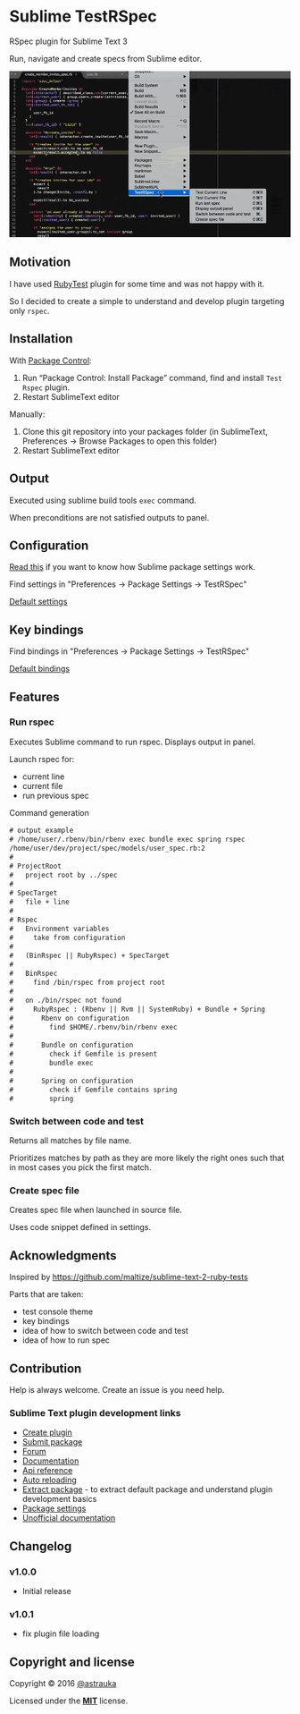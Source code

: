 # Sublime TestRSpec

RSpec plugin for Sublime Text 3

Run, navigate and create specs from Sublime editor.

![Features](recordings/features.gif)

## Motivation

I have used [RubyTest](https://github.com/maltize/sublime-text-2-ruby-tests)
plugin for some time and was not happy with it.

So I decided to create a simple to understand and develop plugin targeting only `rspec`.

## Installation

With [Package Control](http://wbond.net/sublime_packages/package_control):

1. Run “Package Control: Install Package” command, find and install `Test Rspec` plugin.
2. Restart SublimeText editor

Manually:

1. Clone this git repository into your packages folder (in SublimeText, Preferences -> Browse Packages to open this folder)
2. Restart SublimeText editor

## Output

Executed using sublime build tools `exec` command.

When preconditions are not satisfied outputs to panel.

## Configuration

[Read this](http://www.granneman.com/webdev/editors/sublime-text/configuring-sublime-text/)
if you want to know how Sublime package settings work.

Find settings in "Preferences -> Package Settings -> TestRSpec"

[Default settings](https://github.com/astrauka/TestRSpec/blob/master/TestRSpec.sublime-settings)

## Key bindings

Find bindings in "Preferences -> Package Settings -> TestRSpec"

[Default bindings](https://github.com/astrauka/TestRSpec/blob/master/Default.sublime-keymap)

## Features

### Run rspec

Executes Sublime command to run rspec.
Displays output in panel.

Launch rspec for:
* current line
* current file
* run previous spec

Command generation

```
# output example
# /home/user/.rbenv/bin/rbenv exec bundle exec spring rspec /home/user/dev/project/spec/models/user_spec.rb:2
#
# ProjectRoot
#   project root by ../spec
#
# SpecTarget
#   file + line
#
# Rspec
#   Environment variables
#     take from configuration
#
#   (BinRspec || RubyRspec) + SpecTarget
#
#   BinRspec
#     find /bin/rspec from project root
#
#   on ./bin/rspec not found
#     RubyRspec : (Rbenv || Rvm || SystemRuby) + Bundle + Spring
#       Rbenv on configuration
#         find $HOME/.rbenv/bin/rbenv exec
#
#       Bundle on configuration
#         check if Gemfile is present
#         bundle exec
#
#       Spring on configuration
#         check if Gemfile contains spring
#         spring
```

### Switch between code and test

Returns all matches by file name.

Prioritizes matches by path as they are more likely the right ones
such that in most cases you pick the first match.

### Create spec file

Creates spec file when launched in source file.

Uses code snippet defined in settings.

## Acknowledgments

Inspired by https://github.com/maltize/sublime-text-2-ruby-tests

Parts that are taken:
* test console theme
* key bindings
* idea of how to switch between code and test
* idea of how to run spec

## Contribution

Help is always welcome. Create an issue is you need help.

### Sublime Text plugin development links

* [Create plugin](https://clarknikdelpowell.com/blog/creating-sublime-text-3-plugins-part-1/)
* [Submit package](https://packagecontrol.io/docs/submitting_a_package)
* [Forum](https://forum.sublimetext.com/c/technical-support)
* [Documentation](https://www.sublimetext.com/docs/3/)
* [Api reference](https://www.sublimetext.com/docs/3/api_reference.html)
* [Auto reloading](https://forum.sublimetext.com/t/auto-reloading-of-python-module-files-used-by-plugin/5321/7)
* [Extract package](https://github.com/skuroda/PackageResourceViewer) -
to extract default package and understand plugin development basics
* [Package settings](https://www.sublimetext.com/docs/3/packages.html)
* [Unofficial documentation](http://docs.sublimetext.info/en/latest/index.html)

## Changelog

### v1.0.0

* Initial release

### v1.0.1

* fix plugin file loading

## Copyright and license

Copyright © 2016 [@astrauka](http://twitter.com/astrauka)

Licensed under the [**MIT**](http://miro.mit-license.org) license.
